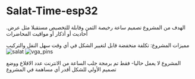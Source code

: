# Salat-Time-esp32
.الهدف من المشروع تصميم ساعة رخيصة الثمن وقابلة للتخصيص مستقبلا مثل عرض أحاديث أو أذكار أو مواقيت المحاضرات

مميزات المشروع:
تكلفة منخفضة
قابل لتغيير الشكل في أي وقت
سهل النفل والتركيب
![salat](https://raw.githubusercontent.com/ens4dz/Salat-Time-esp32/master/salat.jpg)
![vga_pins](https://raw.githubusercontent.com/ens4dz/Salat-Time-esp32/master/vga_pins.jpg)

المشروع لا يعمل حاليا- فقط تم برمجة جلب الساعة من الانترنت عدد الاقلاع ووضع تصميم الأولي للشكل
أقدر أي مساهمة في المشروع
